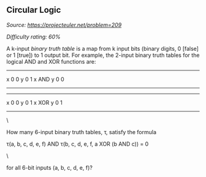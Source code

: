 Circular Logic
--------------

*Source: https://projecteuler.net/problem=209*


*Difficulty rating: 60%*

A k-input *binary truth table* is a map from k input bits (binary
digits, 0 [false] or 1 [true]) to 1 output bit. For example, the 2-input
binary truth tables for the logical AND and XOR functions are:

  ------------------------ ------------------------ ------------------------
  x                        0                        0
  y                        0                        1
  x AND y                  0                        0
  ------------------------ ------------------------ ------------------------

  ------------------------ ------------------------ ------------------------
  x                        0                        0
  y                        0                        1
  x XOR y                  0                        1
  ------------------------ ------------------------ ------------------------

\

How many 6-input binary truth tables, τ, satisfy the formula

τ(a, b, c, d, e, f) AND τ(b, c, d, e, f, a XOR (b AND c)) = 0

\

for all 6-bit inputs (a, b, c, d, e, f)?
